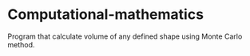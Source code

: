 # Computational-mathematics
Program that calculate volume of any defined shape using Monte Carlo method.

